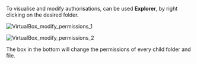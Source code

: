 To visualise and modify authorisations, can be used **Explorer**, by right clicking on the desired folder.

![VirtualBox_modify_permissions_1](VirtualBox_modify_permissions_1.png)

![VirtualBox_modify_permissions_2](VirtualBox_modify_permissions_2.png)

The box in the bottom will change the permissions of every child folder and file.